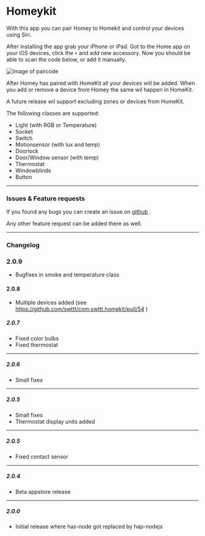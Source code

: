 # Homeykit

With this app you can pair Homey to Homekit and control your devices using Siri.

After installing the app grab your iPhone or iPad.
Got to the Home app on your iOS devices, click the `+` and add new accessory.
Now you should be able to scan the code below, or add it manually.

![Image of paircode](https://github.com/swttt/com.swttt.homekit/raw/master/code.png)

After Homey has paired with HomeKit all your devices will be added. When you add or remove a device from Homey the same wil happen in HomeKit.

A future release wil support excluding zones or devices from HomeKit.

The following classes are supported:
- Light (with RGB or Temperature)
- Socket
- Switch
- Motionsensor (with lux and temp)
- Doorlock
- Door/Window sensor (with temp)
- Thermostat
- Windowblinds
- Button

---

### Issues & Feature requests

If you found any bugs you can create an issue on [github](https://github.com/swttt/com.swttt.homekit) .

Any other feature request can be added there as well.

---

### Changelog

### 2.0.9
- Bugfixes in smoke and temperature class

#### 2.0.8
- Multiple devices added (see https://github.com/swttt/com.swttt.homekit/pull/54 )

##### 2.0.7
- Fixed color bulbs
- Fixed thermostat

---

##### 2.0.6
- Small fixes

---

##### 2.0.5
- Small fixes
- Thermostat display units added

---

##### 2.0.5
- Fixed contact sensor

---

##### 2.0.4
- Beta appstore release

---

##### 2.0.0
- Initial release where has-node got replaced by hap-nodejs
